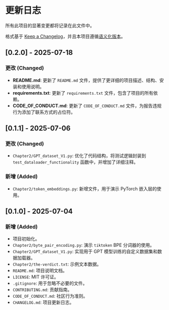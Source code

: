 # 更新日志

所有此项目的显著变更都将记录在此文件中。

格式基于 [Keep a Changelog](https://keepachangelog.com/en/1.0.0/)，并且本项目遵循[语义化版本](https://semver.org/spec/v2.0.0.html)。

## [0.2.0] - 2025-07-18

### 更改 (Changed)
- **README.md**: 更新了 `README.md` 文件，提供了更详细的项目描述、结构、安装和使用说明。
- **requirements.txt**: 更新了 `requirements.txt` 文件，包含了项目的所有依赖。
- **CODE_OF_CONDUCT.md**: 更新了 `CODE_OF_CONDUCT.md` 文件，为报告违规行为添加了联系方式的占位符。

## [0.1.1] - 2025-07-06

### 更改 (Changed)
- `Chapter2/GPT_dataset_V1.py`: 优化了代码结构，将测试逻辑封装到 `test_dataloader_functionality` 函数中，并增加了详细注释。

### 新增 (Added)
- `Chapter2/token_embeddings.py`: 新增文件，用于演示 PyTorch 嵌入层的使用。

## [0.1.0] - 2025-07-04

### 新增 (Added)
- 项目初始化。
- `Chapter2/byte_pair_encoding.py`: 演示 `tiktoken` BPE 分词器的使用。
- `Chapter2/GPT_dataset_V1.py`: 实现用于 GPT 模型训练的自定义数据集和数据加载器。
- `Chapter2/the-verdict.txt`: 示例文本数据。
- `README.md`: 项目说明文档。
- `LICENSE`: MIT 许可证。
- `.gitignore`: 用于忽略不必要的文件。
- `CONTRIBUTING.md`: 贡献指南。
- `CODE_OF_CONDUCT.md`: 社区行为准则。
- `CHANGELOG.md`: 项目更新日志。